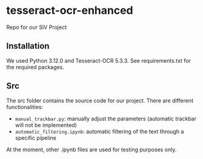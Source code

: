 # tesseract-ocr-enhanced
Repo for our SIV Project

## Installation
We used Python 3.12.0 and Tesseract-OCR 5.3.3. See requirements.txt for the required packages.

## Src
The src folder contains the source code for our project.
There are different functionalities:
- `manual_trackbar.py`: manually adjust the parameters (automatic trackbar will not be implemented)
- `automatic_filtering.ipynb`: automatic filtering of the text through a specific pipeline

At the moment, other .ipynb files are used for testing purposes only.
